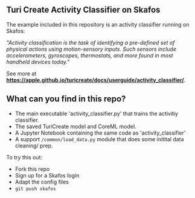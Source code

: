 ## Turi Create Activity Classifier on Skafos

The example included in this repository is an activity classifier running on Skafos:

  *"Activity classification is the task of identifying a pre-defined set of physical actions using motion-sensory inputs. Such sensors include accelerometers, gyroscopes, thermostats, and more found in most handheld devices today."*
  
  See more at **https://apple.github.io/turicreate/docs/userguide/activity_classifier/**.
  
## What can you find in this repo?
- The main executable 'activity_classifier.py' that trains the activitiy classifier.
- The saved TuriCreate model and CoreML model.
- A Jupyter Notebook containing the same code as 'activity_classifier'
- A support `/common/load_data.py` module that does some initital data cleaning/ prep.

  
To try this out:
  - Fork this repo
  - Sign up for a Skafos login
  - Adapt the config files
  - `git push skafos`
